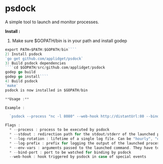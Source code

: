 **psdock**
======

A simple tool to launch and monitor processes.

**Install :**

1) Make sure $GOPATH/bin is in your path and install godep
````go get github.com/kr/godep
export PATH=$PATH:$GOPATH/bin````  
2) Install psdock  
`go get github.com/applidget/psdock`  
3) Build psdock dependencies  
````cd $GOPATH/src/github.com/applidget/psdock
godep go build
godep go install````  
4) Build psdock  
`make`
psdock is now installed in $GOPATH/bin

**Usage :**

Example :

  `psdock --process "nc -l 8080" --web-hook http://distantUrl:80 --bind-port 8080 --log-prefix "NETCAT"`

Flags :
  * --process : process to be executed by psdock  
  * --stdout : redirection path for the stdout/stderr of the launched process (stdout by default)  
  * --log-rotation : lifetime of a single log file. Can be "hourly", "daily" (default), "monthly" or "weekly"  
  * --log-prefix : prefix for logging the output of the launched process  
  * --env-vars : arguments passed to the launched command. They have to be passed as *"KEY1=value1 KEY2=value2"*.  
  * --bind-port : port to be watched for binding by psdock  
  --web-hook : hook triggered by psdock in case of special events  

